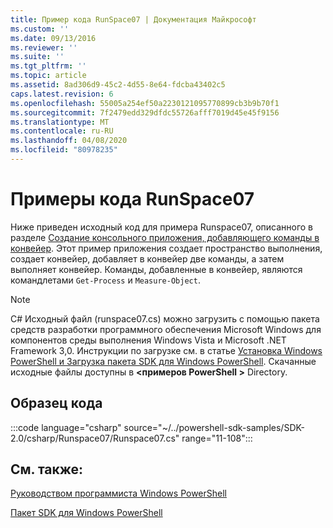 ```yaml
---
title: Пример кода RunSpace07 | Документация Майкрософт
ms.custom: ''
ms.date: 09/13/2016
ms.reviewer: ''
ms.suite: ''
ms.tgt_pltfrm: ''
ms.topic: article
ms.assetid: 8ad306d9-45c2-4d55-8e64-fdcba43402c5
caps.latest.revision: 6
ms.openlocfilehash: 55005a254ef50a2230121095770899cb3b9b70f1
ms.sourcegitcommit: 7f2479edd329dfdc55726afff7019d45e45f9156
ms.translationtype: MT
ms.contentlocale: ru-RU
ms.lasthandoff: 04/08/2020
ms.locfileid: "80978235"
---
```

# <a name="runspace07-code-sample"></a>Примеры кода RunSpace07

Ниже приведен исходный код для примера Runspace07, описанного в разделе [Создание консольного приложения, добавляющего команды в конвейер](https://msdn.microsoft.com/01eb7808-e97b-4905-80be-9e2fa38c262e).
Этот пример приложения создает пространство выполнения, создает конвейер, добавляет в конвейер две команды, а затем выполняет конвейер. Команды, добавленные в конвейер, являются командлетами `Get-Process` и `Measure-Object`.

> [!NOTE]
> C# Исходный файл (runspace07.cs) можно загрузить с помощью пакета средств разработки программного обеспечения Microsoft Windows для компонентов среды выполнения Windows Vista и Microsoft .NET Framework 3,0. Инструкции по загрузке см. в статье [Установка Windows PowerShell и Загрузка пакета SDK для Windows PowerShell](/powershell/scripting/developer/installing-the-windows-powershell-sdk).
> Скачанные исходные файлы доступны в **\<примеров PowerShell >** Directory.

## <a name="code-sample"></a>Образец кода

:::code language="csharp" source="~/../powershell-sdk-samples/SDK-2.0/csharp/Runspace07/Runspace07.cs" range="11-108":::

## <a name="see-also"></a>См. также:

[Руководством программиста Windows PowerShell](./windows-powershell-programmer-s-guide.md)

[Пакет SDK для Windows PowerShell](../windows-powershell-reference.md)
